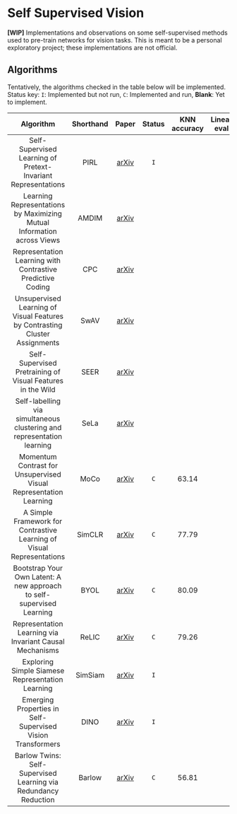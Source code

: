 # Self Supervised Vision
**\[WIP\]** Implementations and observations on some self-supervised methods used to pre-train networks for vision tasks. This is meant to be a personal exploratory project; these implementations are not official.

## Algorithms
Tentatively, the algorithms checked in the table below will be implemented. Status key: `I`: Implemented but not run, `C`: Implemented and run, **Blank**: Yet to implement.

|                                   Algorithm                                   |  Shorthand  |                     Paper                     | Status | KNN accuracy | Linear eval |
|:-----------------------------------------------------------------------------:|:-----------:|:---------------------------------------------:|:------:|:------------:|:-----------:|
| Self-Supervised Learning of Pretext-Invariant Representations                 |     PIRL    |   [arXiv](https://arxiv.org/abs/1912.01991)   |  `I`   |              |             |
| Learning Representations by Maximizing Mutual Information across Views        |    AMDIM    |   [arXiv](https://arxiv.org/abs/1906.00910)   |        |              |             | 
| Representation Learning with Contrastive Predictive Coding                    |     CPC     |   [arXiv](https://arxiv.org/abs/1807.03748)   |        |              |             |  
| Unsupervised Learning of Visual Features by Contrasting Cluster Assignments   |     SwAV    |   [arXiv](https://arxiv.org/abs/2006.09882)   |        |              |             | 
| Self-Supervised Pretraining of Visual Features in the Wild                    |     SEER    |   [arXiv](https://arxiv.org/abs/2103.01988)   |        |              |             | 
| Self-labelling via simultaneous clustering and representation learning        |     SeLa    |   [arXiv](https://arxiv.org/abs/1911.05371)   |        |              |             | 
| Momentum Contrast for Unsupervised Visual Representation Learning             |     MoCo    |   [arXiv](https://arxiv.org/abs/1911.05722)   |  `C`   |    63.14     |             | 
| A Simple Framework for Contrastive Learning of Visual Representations         |    SimCLR   |   [arXiv](https://arxiv.org/abs/2002.05709)   |  `C`   |    77.79     |             | 
| Bootstrap Your Own Latent: A new approach to self-supervised Learning         |     BYOL    |   [arXiv](https://arxiv.org/abs/2006.07733)   |  `C`   |    80.09     |             | 
| Representation Learning via Invariant Causal Mechanisms                       |    ReLIC    |   [arXiv](https://arxiv.org/abs/2010.07922)   |  `C`   |    79.26     |             | 
| Exploring Simple Siamese Representation Learning                              |   SimSiam   |   [arXiv](https://arxiv.org/abs/2011.10566)   |  `I`   |              |             | 
| Emerging Properties in Self-Supervised Vision Transformers                    |     DINO    |   [arXiv](https://arxiv.org/abs/2104.14294)   |  `I`   |              |             | 
| Barlow Twins: Self-Supervised Learning via Redundancy Reduction               |    Barlow   |   [arXiv](https://arxiv.org/abs/2103.03230)   |  `C`   |    56.81     |             | 